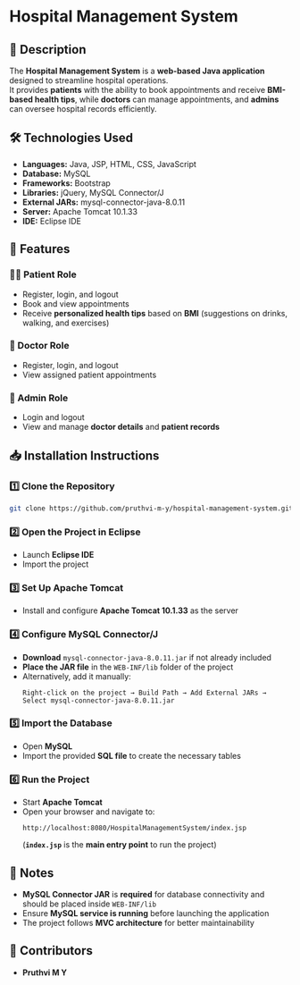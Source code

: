 # Hospital Management System

## 📌 Description
The **Hospital Management System** is a **web-based Java application** designed to streamline hospital operations.  
It provides **patients** with the ability to book appointments and receive **BMI-based health tips**, while **doctors** can manage appointments, and **admins** can oversee hospital records efficiently.

## 🛠 Technologies Used
- **Languages:** Java, JSP, HTML, CSS, JavaScript  
- **Database:** MySQL  
- **Frameworks:** Bootstrap  
- **Libraries:** jQuery, MySQL Connector/J  
- **External JARs:** mysql-connector-java-8.0.11  
- **Server:** Apache Tomcat 10.1.33  
- **IDE:** Eclipse IDE  

## 🚀 Features
### 👨‍⚕️ Patient Role
- Register, login, and logout  
- Book and view appointments  
- Receive **personalized health tips** based on **BMI** (suggestions on drinks, walking, and exercises)  

### 🏥 Doctor Role
- Register, login, and logout  
- View assigned patient appointments  

### 🔧 Admin Role
- Login and logout  
- View and manage **doctor details** and **patient records**  

## 📥 Installation Instructions

### 1️⃣ Clone the Repository
```sh
git clone https://github.com/pruthvi-m-y/hospital-management-system.git
```

### 2️⃣ Open the Project in Eclipse
- Launch **Eclipse IDE**  
- Import the project  

### 3️⃣ Set Up Apache Tomcat
- Install and configure **Apache Tomcat 10.1.33** as the server  

### 4️⃣ Configure MySQL Connector/J
- **Download** `mysql-connector-java-8.0.11.jar` if not already included  
- **Place the JAR file** in the `WEB-INF/lib` folder of the project  
- Alternatively, add it manually:  
  ```
  Right-click on the project → Build Path → Add External JARs → Select mysql-connector-java-8.0.11.jar
  ```

### 5️⃣ Import the Database
- Open **MySQL**  
- Import the provided **SQL file** to create the necessary tables  

### 6️⃣ Run the Project
- Start **Apache Tomcat**  
- Open your browser and navigate to:
  ```
  http://localhost:8080/HospitalManagementSystem/index.jsp
  ```
  (**`index.jsp`** is the **main entry point** to run the project)

## 🔔 Notes
- **MySQL Connector JAR** is **required** for database connectivity and should be placed inside `WEB-INF/lib`  
- Ensure **MySQL service is running** before launching the application  
- The project follows **MVC architecture** for better maintainability  

## 👥 Contributors
- **Pruthvi M Y**
